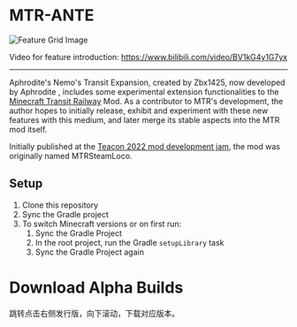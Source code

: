 # MTR-ANTE


![Feature Grid Image](https://aphrodite281.github.io/mtr-ante/img/featgrid.jpg)

Video for feature introduction: https://www.bilibili.com/video/BV1kG4y1G7yx

---
Aphrodite's Nemo's Transit Expansion, created by Zbx1425, now developed by Aphrodite , includes some experimental extension functionalities to the [Minecraft Transit Railway](https://github.com/jonafanho/Minecraft-Transit-Railway) Mod. As a contributor to MTR's development, the author hopes to initially release, exhibit and experiment with these new features with this medium, and later merge its stable aspects into the MTR mod itself.

Initially published at the [Teacon 2022 mod development jam](https://teacon.cn), the mod was originally named MTRSteamLoco.

## Setup

1. Clone this repository
2. Sync the Gradle project
3. To switch Minecraft versions or on first run:
   1. Sync the Gradle Project
   2. In the root project, run the Gradle `setupLibrary` task
   3. Sync the Gradle Project again

# Download Alpha Builds

跳转点击右侧发行版，向下滚动，下载对应版本。